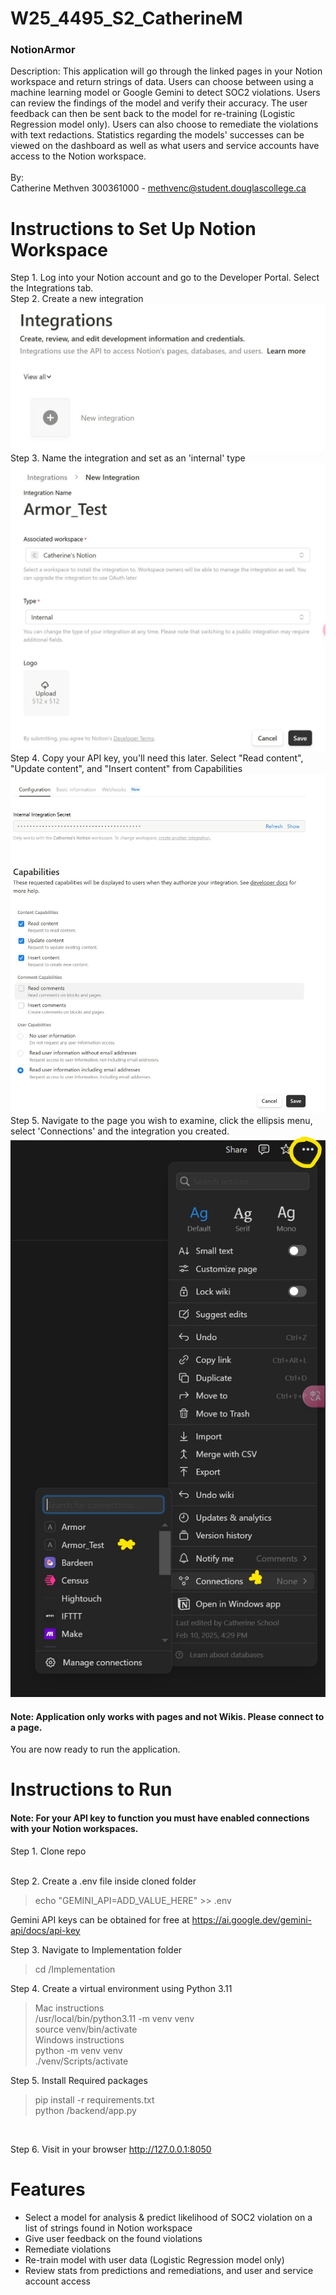 # W25_4495_S2_CatherineM

### NotionArmor
Description: This application will go through the linked pages in your Notion workspace and return strings of data. Users can choose between using 
a machine learning model or Google Gemini to detect SOC2 violations. 
Users can review the findings of the model and verify their accuracy. The user feedback can then
be sent back to the model for re-training (Logistic Regression model only). Users can also choose to remediate the violations with text redactions.
Statistics regarding the models' successes can be viewed on the dashboard as well as what users and service accounts have access to the Notion
workspace.
<br> <br>
By: <br>
Catherine Methven 300361000 - methvenc@student.douglascollege.ca

# Instructions to Set Up Notion Workspace
Step 1. Log into your Notion account and go to the Developer Portal. Select the Integrations tab. <br>
Step 2. Create a new integration <br>
![Create a new integration on the Integrations page of settings ](/Misc/Screenshots/notion_integrations.jpg)
Step 3. Name the integration and set as an 'internal' type
![Give a name and Internal type to the integration](/Misc/Screenshots/save_internal_integration.jpg)
Step 4. Copy your API key, you'll need this later. Select "Read content", "Update content", and "Insert content" from Capabilities
![Here is your API key, copy this, and select only "Read content"](/Misc/Screenshots/api_settings.jpg)
Step 5. Navigate to the page you wish to examine, click the ellipsis menu, select 'Connections' and the integration you created.
![Enable integration on pages you wish to scan](/Misc/Screenshots/page_integration.jpg)
<br>
#### Note: Application only works with pages and not Wikis. Please connect to a page. 
You are now ready to run the application.

# Instructions to Run
#### Note: For your API key to function you must have enabled connections with your Notion workspaces.

Step 1. Clone repo 

<br>
Step 2. Create a .env file inside cloned folder <br>

> echo "GEMINI_API=ADD_VALUE_HERE" >> .env

Gemini API keys can be obtained for free at https://ai.google.dev/gemini-api/docs/api-key <br>

Step 3. Navigate to Implementation folder


>cd /Implementation <br>


Step 4. Create a virtual environment using Python 3.11<br>


> Mac instructions<br>
>/usr/local/bin/python3.11 -m venv venv <br>
source venv/bin/activate <br>
> Windows instructions <br>
> python -m venv venv <br>
> ./venv/Scripts/activate <br>

 

Step 5. Install Required packages <br>


> pip install -r requirements.txt <br>
python /backend/app.py 

<br>

Step 6. Visit in your browser http://127.0.0.1:8050

# Features
- Select a model for analysis & predict likelihood of SOC2 violation on a list of strings found in Notion workspace
- Give user feedback on the found violations
- Remediate violations
- Re-train model with user data (Logistic Regression model only)
- Review stats from predictions and remediations, and user and service account access
